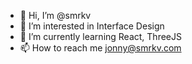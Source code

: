 - 👋 Hi, I’m @smrkv
- 👀 I’m interested in Interface Design
- 🌱 I’m currently learning React, ThreeJS
- 📫 How to reach me jonny@smrkv.com

<!---
smrkv/smrkv is a ✨ special ✨ repository because its `README.md` (this file) appears on your GitHub profile.
You can click the Preview link to take a look at your changes.
--->
